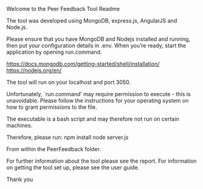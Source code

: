 Welcome to the Peer Feedback Tool Readme

The tool was developed using MongoDB, express.js, AngularJS and Node.js.

Please ensure that you have MongoDB and Nodejs installed and running, then put your configuration details in .env. When you’re ready, start the application by opening run.command.

https://docs.mongodb.com/getting-started/shell/installation/
https://nodejs.org/en/

The tool will run on your localhost and port 3050. 

Unfortunately, `run.command’ may require permission to execute - this is unavoidable. Please follow the instructions for your operating system on how to grant permissions to the file.

The executable is a bash script and may therefore not run on certain machines.

Therefore, please run:
npm install
node server.js

From within the PeerFeedback folder.

For further information about the tool please see the report.
For information on getting the tool set up, please see the user guide.

Thank you